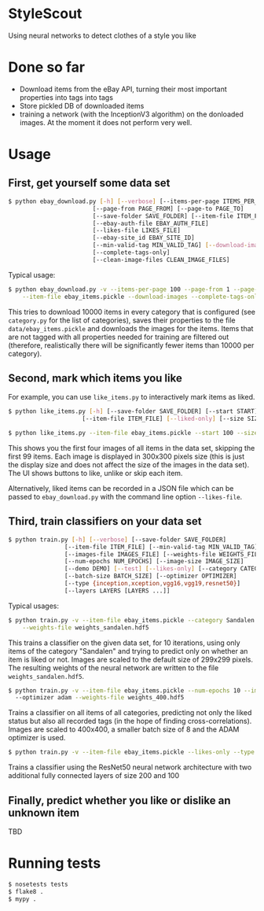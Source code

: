 # StyleScout
Using neural networks to detect clothes of a style you like

# Done so far
* Download items from the eBay API, turning their most important properties into tags into tags
* Store pickled DB of downloaded items
* training a network (with the InceptionV3 algorithm) on the donloaded images. At the moment it 
  does not perform very well.

# Usage

## First, get yourself some data set

```bash
$ python ebay_download.py [-h] [--verbose] [--items-per-page ITEMS_PER_PAGE]
                        [--page-from PAGE_FROM] [--page-to PAGE_TO]
                        [--save-folder SAVE_FOLDER] [--item-file ITEM_FILE]
                        [--ebay-auth-file EBAY_AUTH_FILE]
                        [--likes-file LIKES_FILE]
                        [--ebay-site_id EBAY_SITE_ID]
                        [--min-valid-tag MIN_VALID_TAG] [--download-images]
                        [--complete-tags-only]
                        [--clean-image-files CLEAN_IMAGE_FILES]
```
Typical usage:
```bash
$ python ebay_download.py -v --items-per-page 100 --page-from 1 --page-to 100 --save-folder data \
    --item-file ebay_items.pickle --download-images --complete-tags-only
```
This tries to download 10000 items in every category that is configured (see `category.py` for the
list of categories), saves their properties to the file `data/ebay_items.pickle` and downloads the
images for the items. Items that are not tagged with all properties needed for training are filtered
out (therefore, realistically  there will be significantly fewer items than 10000 per category).
 
## Second, mark which items you like

For example, you can use `like_items.py` to interactively mark items as liked.
```bash
$ python like_items.py [-h] [--save-folder SAVE_FOLDER] [--start START]
                     [--item-file ITEM_FILE] [--liked-only] [--size SIZE]
```
```bash
$ python like_items.py --item-file ebay_items.pickle --start 100 --size 300

```
This shows you the first four images of all items in the data set, skipping the first 99 items.
Each image is displayed in 300x300 pixels size (this is just the display size and does not affect
the size of the images in the data set). The UI shows buttons to like, unlike or skip each item.

Alternatively, liked items can be recorded in a JSON file which can be passed to `ebay_download.py`
with the command line option `--likes-file`.

## Third, train classifiers on your data set

```bash
$ python train.py [-h] [--verbose] [--save-folder SAVE_FOLDER]
                [--item-file ITEM_FILE] [--min-valid-tag MIN_VALID_TAG]
                [--images-file IMAGES_FILE] [--weights-file WEIGHTS_FILE]
                [--num-epochs NUM_EPOCHS] [--image-size IMAGE_SIZE]
                [--demo DEMO] [--test] [--likes-only] [--category CATEGORY]
                [--batch-size BATCH_SIZE] [--optimizer OPTIMIZER]
                [--type {inception,xception,vgg16,vgg19,resnet50}]
                [--layers LAYERS [LAYERS ...]]
```
Typical usages:
```bash
$ python train.py -v --item-file ebay_items.pickle --category Sandalen --likes-only --num-epochs 10 \
    --weights-file weights_sandalen.hdf5 
```
This trains a classifier on the given data set, for 10 iterations, using only items of the category
"Sandalen" and trying to predict only on whether an item is liked or not. Images are scaled to the 
default size of 299x299 pixels. The resulting weights of the neural network are written to the file 
`weights_sandalen.hdf5`.

```bash
$ python train.py -v --item-file ebay_items.pickle --num-epochs 10 --image-size 400 --batch-size 8 \ 
  --optimizer adam --weights-file weights_400.hdf5 
```
Trains a classifier on all items of all categories, predicting not only the liked status but also
all recorded tags (in the hope of finding cross-correlations). Images are scaled to 400x400, a 
smaller batch size of 8  and the ADAM optimizer is used. 

```bash
$ python train.py -v --item-file ebay_items.pickle --likes-only --type resnet50 --layers 200 100
```
Trains a classifier using the ResNet50 neural network architecture with two additional fully
connected layers of size 200 and 100 

## Finally, predict whether you like or dislike an unknown item

TBD

# Running tests

```bash
$ nosetests tests
$ flake8 .
$ mypy .
```